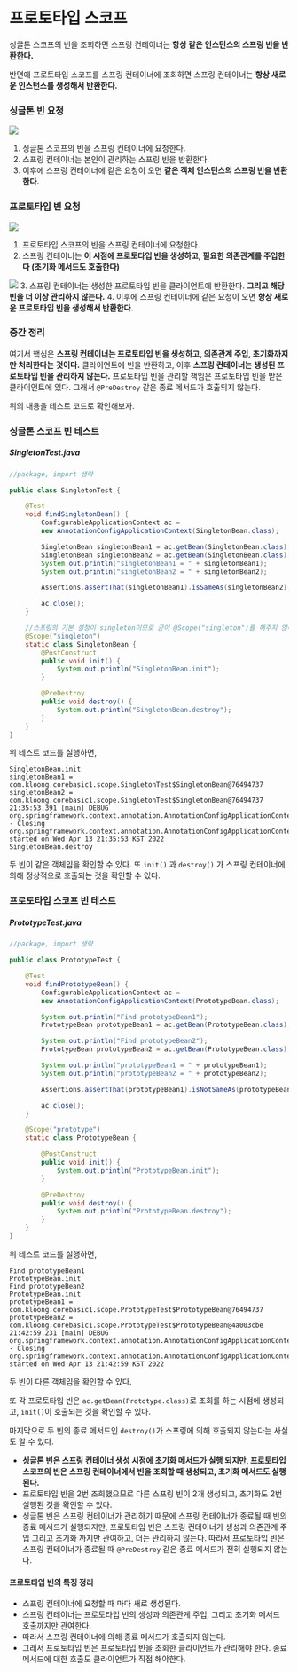 # 프로토타입 스코프
싱글톤 스코프의 빈을 조회하면 스프링 컨테이너는 **항상 같은 인스턴스의 스프링 빈을 반환한다.**

반면에 프로토타입 스코프를 스프링 컨테이너에 조회하면 스프링 컨테이너는 **항상 새로운 인스턴스를 생성해서 반환한다.**

### 싱글톤 빈 요청
![](Pasted%20image%2020220413212711.png)
1. 싱글톤 스코프의 빈을 스프링 컨테이너에 요청한다.
2. 스프링 컨테이너는 본인이 관리하는 스프링 빈을 반환한다.
3. 이후에 스프링 컨테이너에 같은 요청이 오면 **같은 객체 인스턴스의 스프링 빈을 반환한다.**

### 프로토타입 빈 요청
![](Pasted%20image%2020220413212804.png)
1. 프로토타입 스코프의 빈을 스프링 컨테이너에 요청한다.
2. 스프링 컨테이너는 **이 시점에 프로토타입 빈을 생성하고, 필요한 의존관계를 주입한다 (초기화 메서드도 호출한다)**

![](Pasted%20image%2020220413212839.png)
3. 스프링 컨테이너는 생성한 프로토타입 빈을 클라이언트에 반환한다. **그리고 해당 빈을 더 이상 관리하지 않는다.**
4. 이후에 스프링 컨테이너에 같은 요청이 오면 **항상 새로운 프로토타입 빈을 생성해서 반환한다.**


### 중간 정리
여기서 핵심은 **스프링 컨테이너는 프로토타입 빈을 생성하고, 의존관계 주입, 초기화까지만 처리한다는
것이다.** 클라이언트에 빈을 반환하고, 이후 **스프링 컨테이너는 생성된 프로토타입 빈을 관리하지 않는다.**
프로토타입 빈을 관리할 책임은 프로토타입 빈을 받은 클라이언트에 있다. 그래서 `@PreDestroy` 같은 종료
메서드가 호출되지 않는다.

위의 내용을 테스트 코드로 확인해보자.


### 싱글톤 스코프 빈 테스트
##### SingletonTest.java
```Java
//package, import 생략

public class SingletonTest {

    @Test
    void findSingletonBean() {
        ConfigurableApplicationContext ac =
        new AnnotationConfigApplicationContext(SingletonBean.class);

        SingletonBean singletonBean1 = ac.getBean(SingletonBean.class);
        SingletonBean singletonBean2 = ac.getBean(SingletonBean.class);
        System.out.println("singletonBean1 = " + singletonBean1);
        System.out.println("singletonBean2 = " + singletonBean2);

        Assertions.assertThat(singletonBean1).isSameAs(singletonBean2);

        ac.close();
    }

    //스프링의 기본 설정이 singleton이므로 굳이 @Scope("singleton")를 해주지 않아도 되긴 한다.
    @Scope("singleton")
    static class SingletonBean {
        @PostConstruct
        public void init() {
            System.out.println("SingletonBean.init");
        }

        @PreDestroy
        public void destroy() {
            System.out.println("SingletonBean.destroy");
        }
    }
}
```

위 테스트 코드를 실행하면,

```text
SingletonBean.init
singletonBean1 = com.kloong.corebasic1.scope.SingletonTest$SingletonBean@76494737
singletonBean2 = com.kloong.corebasic1.scope.SingletonTest$SingletonBean@76494737
21:35:53.391 [main] DEBUG org.springframework.context.annotation.AnnotationConfigApplicationContext - Closing org.springframework.context.annotation.AnnotationConfigApplicationContext@635eaaf1, started on Wed Apr 13 21:35:53 KST 2022
SingletonBean.destroy
```

두 빈이 같은 객체임을 확인할 수 있다. 또 `init()` 과 `destroy()` 가 스프링 컨테이너에 의해 정상적으로 호출되는 것을 확인할 수 있다.


### 프로토타입 스코프 빈 테스트
##### PrototypeTest.java
```Java
//package, import 생략

public class PrototypeTest {

    @Test
    void findPrototypeBean() {
        ConfigurableApplicationContext ac =
        new AnnotationConfigApplicationContext(PrototypeBean.class);

        System.out.println("Find prototypeBean1");
        PrototypeBean prototypeBean1 = ac.getBean(PrototypeBean.class);

        System.out.println("Find prototypeBean2");
        PrototypeBean prototypeBean2 = ac.getBean(PrototypeBean.class);

        System.out.println("prototypeBean1 = " + prototypeBean1);
        System.out.println("prototypeBean2 = " + prototypeBean2);

        Assertions.assertThat(prototypeBean1).isNotSameAs(prototypeBean2);

        ac.close();
    }

    @Scope("prototype")
    static class PrototypeBean {

        @PostConstruct
        public void init() {
            System.out.println("PrototypeBean.init");
        }

        @PreDestroy
        public void destroy() {
            System.out.println("PrototypeBean.destroy");
        }
    }
}
```

위 테스트 코드를 실행하면,

```text
Find prototypeBean1
PrototypeBean.init
Find prototypeBean2
PrototypeBean.init
prototypeBean1 = com.kloong.corebasic1.scope.PrototypeTest$PrototypeBean@76494737
prototypeBean2 = com.kloong.corebasic1.scope.PrototypeTest$PrototypeBean@4a003cbe
21:42:59.231 [main] DEBUG org.springframework.context.annotation.AnnotationConfigApplicationContext - Closing org.springframework.context.annotation.AnnotationConfigApplicationContext@635eaaf1, started on Wed Apr 13 21:42:59 KST 2022
```

두 빈이 다른 객체임을 확인할 수 있다.

또 각 프로토타입 빈은 `ac.getBean(Prototype.class)`로 조회를 하는 시점에 생성되고, `init()`이 호출되는 것을 확인할 수 있다.

마지막으로 두 빈의 종료 메서드인 `destroy()`가 스프링에 의해 호출되지 않는다는 사실도 알 수 있다.

- **싱글톤 빈은 스프링 컨테이너 생성 시점에 초기화 메서드가 실행 되지만, 프로토타입 스코프의 빈은 스프링 컨테이너에서 빈을 조회할 때 생성되고, 초기화 메서드도 실행된다.**
- 프로토타입 빈을 2번 조회했으므로 다른 스프링 빈이 2개 생성되고, 초기화도 2번 실행된 것을 확인할 수 있다.
- 싱글톤 빈은 스프링 컨테이너가 관리하기 때문에 스프링 컨테이너가 종료될 때 빈의 종료 메서드가 실행되지만, 프로토타입 빈은 스프링 컨테이너가 생성과 의존관계 주입 그리고 초기화 까지만 관여하고, 더는 관리하지 않는다. 따라서 프로토타입 빈은 스프링 컨테이너가 종료될 때 `@PreDestroy` 같은 종료 메서드가 전혀 실행되지 않는다.

#### 프로토타입 빈의 특징 정리
- 스프링 컨테이너에 요청할 때 마다 새로 생성된다.
- 스프링 컨테이너는 프로토타입 빈의 생성과 의존관계 주입, 그리고 초기화 메서드 호출까지만 관여한다.
- 따라서 스프링 컨테이너에 의해 종료 메서드가 호출되지 않는다.
- 그래서 프로토타입 빈은 프로토타입 빈을 조회한 클라이언트가 관리해야 한다. 종료 메서드에 대한 호출도 클라이언트가 직접 해야한다.

